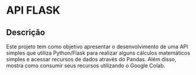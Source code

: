# API FLASK

## Descrição

Este projeto tem como objetivo apresentar o desenvolvimento de uma API simples que utiliza Python/Flask para realizar alguns cálculos matemáticos simples e acessar recursos de dados através do Pandas. Além disso, mostra como consumir seus recursos utilizando o Google Colab.

